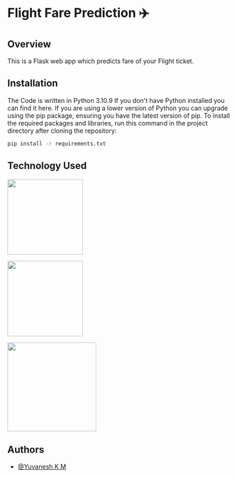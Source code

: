 # Flight Fare Prediction ✈️

## Overview
This is a Flask web app which predicts fare of your Flight ticket.
## Installation
The Code is written in Python 3.10.9 If you don't have Python installed you can find it here. If you are using a lower version of Python you can upgrade using the pip package, ensuring you have the latest version of pip. To install the required packages and libraries, run this command in the project directory after cloning the repository:

```bash
pip install -r requirements.txt
```
    
## Technology Used

[<img target="_blank" src="https://w7.pngwing.com/pngs/203/252/png-transparent-python-javascript-programming-language-c-others-angle-text-logo.png" width=170>](https://docs.python.org/3/)

[<img target="_blank" src="https://flask.palletsprojects.com/en/1.1.x/_images/flask-logo.png" width=170>](https://flask.palletsprojects.com/en/1.1.x/)


[<img target="_blank" src="https://scikit-learn.org/stable/_static/scikit-learn-logo-small.png" width=200>](https://scikit-learn.org/stable/)


## Authors

- [@Yuvanesh K M](https://github.com/yuvaneshkm)
